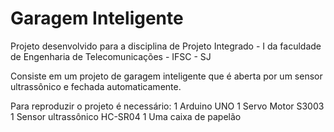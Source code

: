 # Garagem Inteligente
Projeto desenvolvido para a disciplina de Projeto Integrado - I da faculdade de Engenharia de Telecomunicações - IFSC - SJ

Consiste em um projeto de garagem inteligente que é aberta por um sensor ultrassônico e fechada automaticamente.

Para reproduzir o projeto é necessário:
1 Arduino UNO
1 Servo Motor S3003
1 Sensor ultrassônico HC-SR04
1 Uma caixa de papelão
